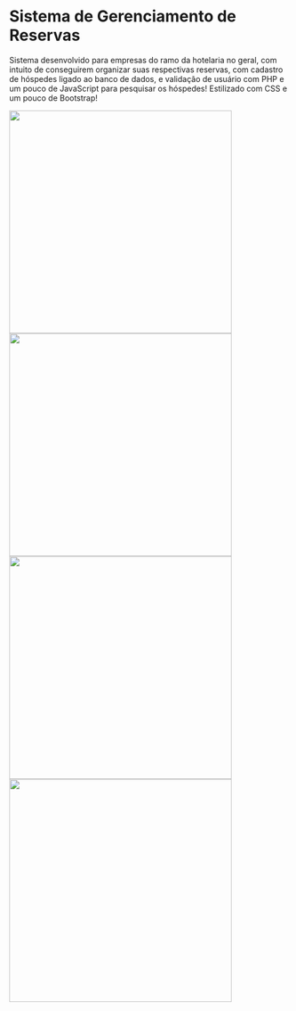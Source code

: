 # Sistema de Gerenciamento de Reservas
Sistema desenvolvido para empresas do ramo da hotelaria no geral, com intuito de conseguirem organizar suas respectivas reservas, com cadastro de hóspedes ligado ao banco de dados, e validação de usuário com PHP e um pouco de JavaScript para pesquisar os hóspedes! Estilizado com CSS e um pouco de Bootstrap!

<div width="300px">
  <img src="https://user-images.githubusercontent.com/101990417/190144155-8692f088-8198-490b-b01a-a6fc4a57f7c2.png" width="400px" />
  <img src="https://user-images.githubusercontent.com/101990417/190144165-7bbfd8be-8d67-434f-8c19-dbf076c7b361.png" width="400px" />
  <img src="https://user-images.githubusercontent.com/101990417/190144173-dce4cc1c-59f8-4053-9060-d4707648829a.png" width="400px" />
  <img src="https://user-images.githubusercontent.com/101990417/190144178-d94ad3ad-e13f-42f9-bd9a-56cdf72dfc08.png" width="400px" />
</div


